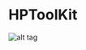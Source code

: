 # HPToolKit

![alt tag](https://github.com/shuangyu/CalendarView/blob/master/CalendarView/Resources/demo1.gif)

